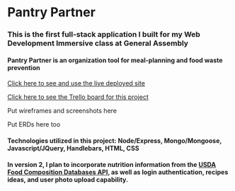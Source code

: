 # Pantry Partner

### This is the first full-stack application I built for my Web Development Immersive class at General Assembly

#### Pantry Partner is an organization tool for meal-planning and food waste prevention

[Click here to see and use the live deployed site](https://fathomless-ocean-49836.herokuapp.com/)

[Click here to see the Trello board for this project](https://trello.com/b/cwAsT9w7/wdi-project-2)

Put wireframes and screenshots here

Put ERDs here too

#### Technologies utilized in this project: Node/Express, Mongo/Mongoose, Javascript/JQuery, Handlebars, HTML, CSS

#### In version 2, I plan to incorporate nutrition information from the [USDA Food Composition Databases API](https://ndb.nal.usda.gov/ndb/doc/), as well as login authentication, recipes ideas, and user photo upload capability.
